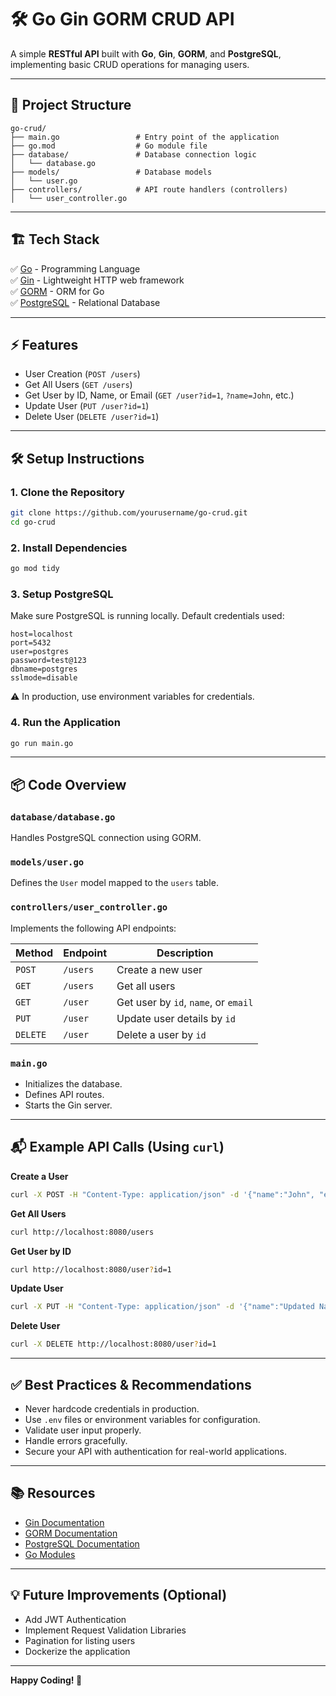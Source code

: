 
# 🛠️ Go Gin GORM CRUD API

A simple **RESTful API** built with **Go**, **Gin**, **GORM**, and **PostgreSQL**, implementing basic CRUD operations for managing users.

---

## 📂 Project Structure

```
go-crud/
├── main.go                 # Entry point of the application
├── go.mod                  # Go module file
├── database/               # Database connection logic
│   └── database.go
├── models/                 # Database models
│   └── user.go
├── controllers/            # API route handlers (controllers)
│   └── user_controller.go
```

---

## 🏗️ Tech Stack

✅ [Go](https://go.dev/) - Programming Language  
✅ [Gin](https://gin-gonic.com/) - Lightweight HTTP web framework  
✅ [GORM](https://gorm.io/) - ORM for Go  
✅ [PostgreSQL](https://www.postgresql.org/) - Relational Database  

---

## ⚡ Features

- User Creation (`POST /users`)  
- Get All Users (`GET /users`)  
- Get User by ID, Name, or Email (`GET /user?id=1`, `?name=John`, etc.)  
- Update User (`PUT /user?id=1`)  
- Delete User (`DELETE /user?id=1`)  

---

## 🛠️ Setup Instructions

### 1. **Clone the Repository**

```bash
git clone https://github.com/yourusername/go-crud.git
cd go-crud
```

### 2. **Install Dependencies**

```bash
go mod tidy
```

### 3. **Setup PostgreSQL**

Make sure PostgreSQL is running locally. Default credentials used:

```
host=localhost
port=5432
user=postgres
password=test@123
dbname=postgres
sslmode=disable
```

⚠️ In production, use environment variables for credentials.

### 4. **Run the Application**

```bash
go run main.go
```

---

## 📦 Code Overview

### `database/database.go`

Handles PostgreSQL connection using GORM.

### `models/user.go`

Defines the `User` model mapped to the `users` table.

### `controllers/user_controller.go`

Implements the following API endpoints:

| Method | Endpoint | Description |
|--------|-----------|-------------|
| `POST` | `/users` | Create a new user |
| `GET`  | `/users` | Get all users |
| `GET`  | `/user`  | Get user by `id`, `name`, or `email` |
| `PUT`  | `/user`  | Update user details by `id` |
| `DELETE` | `/user` | Delete a user by `id` |

### `main.go`

- Initializes the database.
- Defines API routes.
- Starts the Gin server.

---

## 📬 Example API Calls (Using `curl`)

**Create a User**

```bash
curl -X POST -H "Content-Type: application/json" -d '{"name":"John", "email":"john@example.com"}' http://localhost:8080/users
```

**Get All Users**

```bash
curl http://localhost:8080/users
```

**Get User by ID**

```bash
curl http://localhost:8080/user?id=1
```

**Update User**

```bash
curl -X PUT -H "Content-Type: application/json" -d '{"name":"Updated Name", "email":"updated@example.com"}' http://localhost:8080/user?id=1
```

**Delete User**

```bash
curl -X DELETE http://localhost:8080/user?id=1
```

---

## ✅ Best Practices & Recommendations

- Never hardcode credentials in production.
- Use `.env` files or environment variables for configuration.
- Validate user input properly.
- Handle errors gracefully.
- Secure your API with authentication for real-world applications.

---

## 📚 Resources

- [Gin Documentation](https://gin-gonic.com/docs/)
- [GORM Documentation](https://gorm.io/docs/)
- [PostgreSQL Documentation](https://www.postgresql.org/docs/)
- [Go Modules](https://go.dev/doc/modules)

---

## 💡 Future Improvements (Optional)

- Add JWT Authentication  
- Implement Request Validation Libraries  
- Pagination for listing users  
- Dockerize the application  

---

**Happy Coding! 🎉**